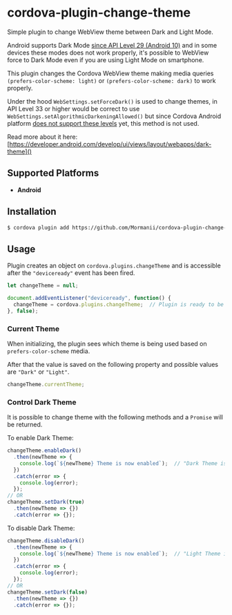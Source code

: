 # cordova-plugin-change-theme

Simple plugin to change WebView theme between Dark and Light Mode.

Android supports Dark Mode [since API Level 29 (Android 10)](https://developer.android.com/develop/ui/views/theming/darktheme#:~:text=Dark%20theme%20is%20available%20in%20Android%C2%A010%20(API%20level%2029)%20and%20higher.) and in some devices these modes does not work properly, it's possible to WebView force to Dark Mode even if you are using Light Mode on smartphone.

This plugin changes the Cordova WebView theme making media queries `(prefers-color-scheme: light)` or `(prefers-color-scheme: dark)` to work properly.

Under the hood `WebSettings.setForceDark()` is used to change themes, in API Level 33 or higher would be correct to use `WebSettings.setAlgorithmicDarkeningAllowed()` but since Cordova Android platform [does not support these levels](https://cordova.apache.org/docs/en/11.x/guide/platforms/android/index.html#android-api-level-support) yet, this method is not used.

Read more about it here: [https://developer.android.com/develop/ui/views/layout/webapps/dark-theme]()

## Supported Platforms
  - **Android**

## Installation
```bash
$ cordova plugin add https://github.com/Mormanii/cordova-plugin-change-theme
```

## Usage
Plugin creates an object on `cordova.plugins.changeTheme` and is accessible after the `"deviceready"` event has been fired.
```js
let changeTheme = null;

document.addEventListener("deviceready", function() {
  changeTheme = cordova.plugins.changeTheme;  // Plugin is ready to be used.
}, false);
```

### Current Theme
When initializing, the plugin sees which theme is being used based on `prefers-color-scheme` media.

After that the value is saved on the following property and possible values are `"Dark"` or `"Light"`.
```js
changeTheme.currentTheme;
```

### Control Dark Theme
It is possible to change theme with the following methods and a `Promise` will be returned.

To enable Dark Theme:
```js
changeTheme.enableDark()
  .then(newTheme => {
    console.log(`${newTheme} Theme is now enabled`);  // "Dark Theme is now enabled"
  })
  .catch(error => {
    console.log(error);
  });
// OR
changeTheme.setDark(true)
  .then(newTheme => {})
  .catch(error => {});
```

To disable Dark Theme:
```js
changeTheme.disableDark()
  .then(newTheme => {
    console.log(`${newTheme} Theme is now enabled`);  // "Light Theme is now enabled"
  })
  .catch(error => {
    console.log(error);
  });
// OR
changeTheme.setDark(false)
  .then(newTheme => {})
  .catch(error => {});
```
